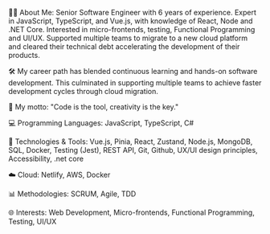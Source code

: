 👨‍💻 About Me: Senior Software Engineer with 6 years of experience. Expert in JavaScript, TypeScript, and Vue.js, with knowledge of React, Node and .NET Core. Interested in micro-frontends, testing, Functional Programming and UI/UX. Supported multiple teams to migrate to a new cloud platform and cleared their technical debt accelerating the development of their products.

🛠️ My career path has blended continuous learning and hands-on software development. This culminated in supporting multiple teams to achieve faster development cycles through cloud migration.

🚀 My motto: "Code is the tool, creativity is the key."

💻 Programming Languages: JavaScript, TypeScript, C#

🔧 Technologies & Tools: Vue.js, Pinia, React, Zustand, Node.js, MongoDB, SQL, Docker, Testing (Jest), REST API, Git, Github, UX/UI design principles, Accessibility, .net core

☁️ Cloud: Netlify, AWS, Docker

📊 Methodologies: SCRUM, Agile, TDD

🌐 Interests: Web Development, Micro-frontends, Functional Programming, Testing, UI/UX
